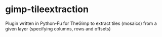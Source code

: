 gimp-tileextraction
===================

Plugin written in Python-Fu for TheGimp to extract tiles (mosaics) from a given layer (specifying columns, rows and offsets)